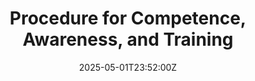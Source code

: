 ---
title: Procedure for Competence, Awareness, and Training
linkTitle: Procedure for Competence, Awareness, and Training
date: '2025-05-01T23:52:00Z'
weight: 1
description: Establish a procedure to ensure personnel are competent and trained by
  identifying training needs, developing plans, implementing sessions, assessing competence,
  and monitoring effectiveness, involving HR and department heads in the process.
draft: false
ref: procedure-for-competence-awareness-and-training
---